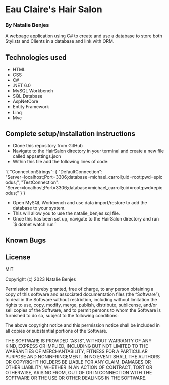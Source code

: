 # **Eau Claire's Hair Salon**

### By Natalie Benjes

A webpage application using C# to create and use a database to store both Stylists and Clients in a database and link with ORM.


## Technologies used 
- HTML
- CSS
- C#
- .NET 6.0
- MySQL Workbench
- SQL Database
- AspNetCore
- Entity Framework
- Linq
- Mvc


## Complete setup/installation instructions 
- Clone this repository from GitHub
- Navigate to the HairSalon directory in your terminal and create a new file called appsettings.json
- Within this file add the following lines of code:

`{
  "ConnectionStrings": {
    "DefaultConnection": "Server=localhost;Port=3306;database=michael_carroll;uid=root;pwd=epicodus;",
    "TestConnection": "Server=localhost;Port=3306;database=michael_carroll;uid=root;pwd=epicodus;"
  }
}
- Open MySQL Workbench and use data import/restore to add the database to your system.
- This will allow you to use the natalie_benjes.sql file. 
- Once this has been set up, navigate to the HairSalon directory and run `$ dotnet watch run``


## Known Bugs

## License
MIT

Copyright (c) 2023 Natalie Benjes

Permission is hereby granted, free of charge, to any person obtaining a copy of this software and associated documentation files (the “Software”), to deal in the Software without restriction, including without limitation the rights to use, copy, modify, merge, publish, distribute, sublicense, and/or sell copies of the Software, and to permit persons to whom the Software is furnished to do so, subject to the following conditions:

The above copyright notice and this permission notice shall be included in all copies or substantial portions of the Software.

THE SOFTWARE IS PROVIDED “AS IS”, WITHOUT WARRANTY OF ANY KIND, EXPRESS OR IMPLIED, INCLUDING BUT NOT LIMITED TO THE WARRANTIES OF MERCHANTABILITY, FITNESS FOR A PARTICULAR PURPOSE AND NONINFRINGEMENT. IN NO EVENT SHALL THE AUTHORS OR COPYRIGHT HOLDERS BE LIABLE FOR ANY CLAIM, DAMAGES OR OTHER LIABILITY, WHETHER IN AN ACTION OF CONTRACT, TORT OR OTHERWISE, ARISING FROM, OUT OF OR IN CONNECTION WITH THE SOFTWARE OR THE USE OR OTHER DEALINGS IN THE SOFTWARE.